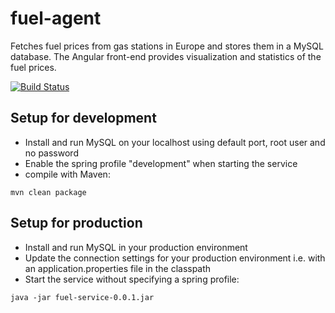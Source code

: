 # fuel-agent
Fetches fuel prices from gas stations in Europe and stores them in a MySQL database. The Angular front-end provides visualization and statistics of the fuel prices.

[![Build Status](https://travis-ci.org/languno/fuel-agent.svg?branch=master)](https://travis-ci.org/languno/fuel-agent)

## Setup for development
* Install and run MySQL on your localhost using default port, root user and no password
* Enable the spring profile "development" when starting the service
* compile with Maven:
```
mvn clean package
```

## Setup for production
* Install and run MySQL in your production environment
* Update the connection settings for your production environment i.e. with an application.properties file in the classpath
* Start the service without specifying a spring profile:
```
java -jar fuel-service-0.0.1.jar
```
